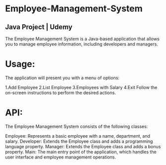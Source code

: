# Employee-Management-System
## Java Project | Udemy
The Employee Management System is a Java-based application that allows you to manage employee information, including developers and managers.

# Usage:
The application will present you with a menu of options:

1.Add Employee
2.List Employee
3.Employees with Salary
4.Exit
Follow the on-screen instructions to perform the desired actions.

# API:
The Employee Management System consists of the following classes:

Employee: Represents a basic employee with a name, department, and salary.
Developer: Extends the Employee class and adds a programming language property.
Manager: Extends the Employee class and adds a bonus property.
Main: The main entry point of the application, which handles the user interface and employee management operations.
